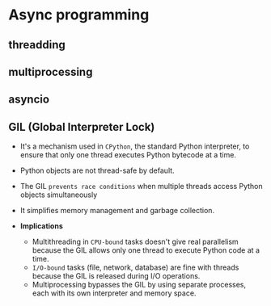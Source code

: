 # Async programming

## threadding

## multiprocessing

## asyncio

## GIL (Global Interpreter Lock)

- It's a mechanism used in `CPython`, the standard Python interpreter, to ensure that only one thread executes Python bytecode at a time.
- Python objects are not thread-safe by default.
- The GIL `prevents race conditions` when multiple threads access Python objects simultaneously
- It simplifies memory management and garbage collection.

- **Implications**
  - Multithreading in `CPU-bound` tasks doesn't give real parallelism because the GIL allows only one thread to execute Python code at a time.
  - `I/O-bound` tasks (file, network, database) are fine with threads because the GIL is released during I/O operations.
  - Multiprocessing bypasses the GIL by using separate processes, each with its own interpreter and memory space.

